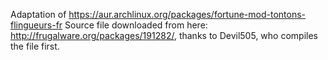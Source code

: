 Adaptation of https://aur.archlinux.org/packages/fortune-mod-tontons-flingueurs-fr
Source file downloaded from here: http://frugalware.org/packages/191282/, thanks to Devil505, who compiles the file first. 
